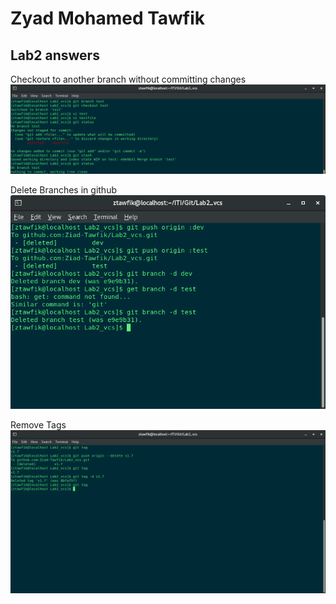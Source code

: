 # Zyad Mohamed Tawfik

## Lab2 answers


Checkout to another branch without committing changes
![Checkout to another branch with out committing changes](https://github.com/Ziad-Tawfik/Lab2_vcs/blob/master/Checkout_without_commit.png)

Delete Branches in github
![Delete Branches in github and local](https://github.com/Ziad-Tawfik/Lab2_vcs/blob/master/Delete_branches.png)

Remove Tags
![Remove Tags](https://github.com/Ziad-Tawfik/Lab2_vcs/blob/master/Remove_Tags.png)
